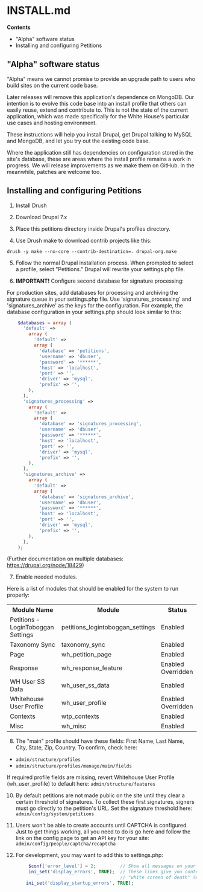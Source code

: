INSTALL.md
==============

**Contents**

* "Alpha" software status
* Installing and configuring Petitions

"Alpha" software status
--------------------------------

"Alpha" means we cannot promise to provide an upgrade path to users who build sites on the current code base.

Later releases will remove this application's dependence on MongoDB. Our intention is to evolve this code base into an install profile that others can easily reuse, extend and contribute to. This is not the state of the current application, which was made specifically for the White House's particular use cases and hosting environment.

These instructions will help you install Drupal, get Drupal talking to MySQL and MongoDB, and let you try out the existing code base.

Where the application still has dependencies on configuration stored in the site's database, these are areas where the install profile remains a work in progress. We will release improvements as we make them on GitHub. In the meanwhile, patches are welcome too.


Installing and configuring Petitions
------------------------------------

1) Install Drush

2) Download Drupal 7.x

3) Place this petitions directory inside Drupal's profiles directory.

4) Use Drush make to download contrib projects like this:

```
drush -y make --no-core --contrib-destination=. drupal-org.make
```

5) Follow the normal Drupal installation process. When prompted to select
     a profile, select "Petitions." Drupal will rewrite your settings.php file.

6) **IMPORTANT!** Configure second database for signature processing:

For production sites, add databases for processing and archiving the signature
queue in your settings.php file. Use 'signatures_processing' and
'signatures_archive' as the keys for the configuration. For example, the
database configuration in your settings.php should look similar to this:

```php
    $databases = array (
      'default' =>
        array (
          'default' =>
          array (
            'database' => 'petitions',
            'username' => 'dbuser',
            'password' => '******',
            'host' => 'localhost',
            'port' => '',
            'driver' => 'mysql',
            'prefix' => '',
        ),
      ),
      'signatures_processing' =>
        array (
          'default' =>
          array (
            'database' => 'signatures_processing',
            'username' => 'dbuser',
            'password' => '******',
            'host' => 'localhost',
            'port' => '',
            'driver' => 'mysql',
            'prefix' => '',
        ),
      ),
      'signatures_archive' =>
        array (
          'default' =>
          array (
            'database' => 'signatures_archive',
            'username' => 'dbuser',
            'password' => '******',
            'host' => 'localhost',
            'port' => '',
            'driver' => 'mysql',
            'prefix' => '',
        ),
      ),
    );
```

(Further documentation on multiple databases: https://drupal.org/node/18429)

7) Enable needed modules.

Here is a list of modules that should be enabled for the system to run properly:
<table>
  <tr>
     <th><B>Module Name</B></th>
     <th><B>Module</B></th>
     <th><B>Status</B></th>
  </tr>
  <tr>
    <td>Petitions - LoginToboggan Settings</td>
    <td>petitions_logintoboggan_settings</td>
    <td>Enabled</td>
  </tr>
  <tr>
    <td>Taxonomy Sync</td>
    <td>taxonomy_sync</td>
    <td>Enabled</td>
  </tr>
  <tr>
    <td>Page</td>
    <td>wh_petition_page</td>
    <td>Enabled</td>
  </tr>
  <tr>
    <td>Response</td>
    <td>wh_response_feature</td>
    <td>Enabled Overridden</td>
  </tr>
  <tr>
    <td>WH User SS Data</td>
    <td>wh_user_ss_data</td>
    <td>Enabled</td>
  </tr>
  <tr>
    <td>Whitehouse User Profile</td>
    <td>wh_user_profile</td>
    <td>Enabled Overridden</td>
  </tr>
  <tr>
    <td>Contexts</td>
    <td>wtp_contexts</td>
    <td>Enabled</td>
  </tr>
  <tr>
    <td>Misc</td>
    <td>wh_misc</td>
    <td>Enabled</td>
  </tr>
</table>

8) The "main" profile should have these fields: First Name, Last Name, City,
     State, Zip, Country. To confirm, check here:

* `admin/structure/profiles`
* `admin/structure/profiles/manage/main/fields`

If required profile fields are missing, revert Whitehouse User Profile (wh_user_profile) to default here: `admin/structure/features`

10) By default petitions are not made public on the site until they clear a certain threshold of signatures. To collect these first signatures, signers must go directly to the petition's URL. Set the signature threshold here:
        `admin/config/system/petitions`

11) Users won't be able to create accounts until CAPTCHA is configured. Just to get things working, all you need to do is go here and follow the link on the config page to get an API key for your site:
        `admin/config/people/captcha/recaptcha`

12) For development, you may want to add this to settings.php:

```php
        $conf['error_level'] = 2;         // Show all messages on your screen.
        ini_set('display_errors', TRUE);  // These lines give you content on
                                          // "white screen of death" (WSOD) pages.
       ini_set('display_startup_errors', TRUE);
```
